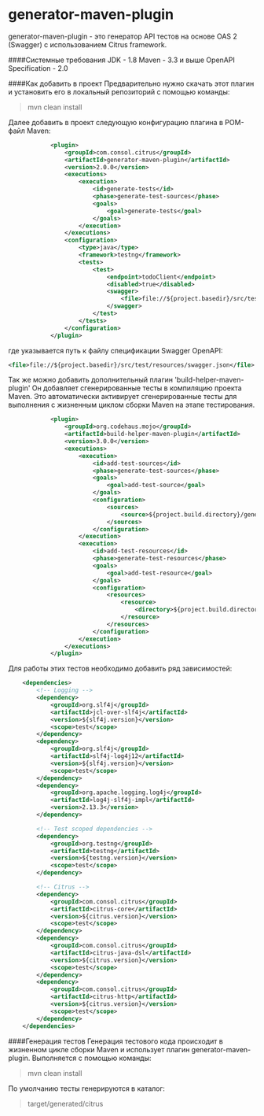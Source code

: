 # generator-maven-plugin

generator-maven-plugin - это генератор API тестов на основе OAS 2 (Swagger)
с использованием Citrus framework.

####Системные требования
JDK - 1.8
Maven - 3.3 и выше
OpenAPI Specification - 2.0

####Как добавить в проект
Предварительно нужно скачать этот плагин и установить его в локальный репозиторий с помощью команды:
>mvn clean install

Далее добавить в проект следующую конфигурацию плагина в POM-файл Maven:
```xml
            <plugin>
                <groupId>com.consol.citrus</groupId>
                <artifactId>generator-maven-plugin</artifactId>
                <version>2.0.0</version>
                <executions>
                    <execution>
                        <id>generate-tests</id>
                        <phase>generate-test-sources</phase>
                        <goals>
                            <goal>generate-tests</goal>
                        </goals>
                    </execution>
                </executions>
                <configuration>
                    <type>java</type>
                    <framework>testng</framework>
                    <tests>
                        <test>
                            <endpoint>todoClient</endpoint>
                            <disabled>true</disabled>
                            <swagger>
                                <file>file://${project.basedir}/src/test/resources/swagger.json</file>
                            </swagger>
                        </test>
                    </tests>
                </configuration>
            </plugin>
```
где указывается путь к файлу спецификации Swagger OpenAPI:
```xml
<file>file://${project.basedir}/src/test/resources/swagger.json</file>
```

Так же можно добавить дополнительный плагин 'build-helper-maven-plugin'
Он добавляет сгенерированные тесты в компиляцию проекта Maven. 
Это автоматически активирует сгенерированные тесты для выполнения с жизненным циклом сборки Maven на этапе тестирования.
```xml
            <plugin>
                <groupId>org.codehaus.mojo</groupId>
                <artifactId>build-helper-maven-plugin</artifactId>
                <version>3.0.0</version>
                <executions>
                    <execution>
                        <id>add-test-sources</id>
                        <phase>generate-test-sources</phase>
                        <goals>
                            <goal>add-test-source</goal>
                        </goals>
                        <configuration>
                            <sources>
                                <source>${project.build.directory}/generated/citrus/java</source>
                            </sources>
                        </configuration>
                    </execution>
                    <execution>
                        <id>add-test-resources</id>
                        <phase>generate-test-resources</phase>
                        <goals>
                            <goal>add-test-resource</goal>
                        </goals>
                        <configuration>
                            <resources>
                                <resource>
                                    <directory>${project.build.directory}/generated/citrus/resources</directory>
                                </resource>
                            </resources>
                        </configuration>
                    </execution>
                </executions>
            </plugin>
```
Для работы этих тестов необходимо добавить ряд зависимостей:
```xml
    <dependencies>
        <!-- Logging -->
        <dependency>
            <groupId>org.slf4j</groupId>
            <artifactId>jcl-over-slf4j</artifactId>
            <version>${slf4j.version}</version>
            <scope>test</scope>
        </dependency>
        <dependency>
            <groupId>org.slf4j</groupId>
            <artifactId>slf4j-log4j12</artifactId>
            <version>${slf4j.version}</version>
            <scope>test</scope>
        </dependency>
        <dependency>
            <groupId>org.apache.logging.log4j</groupId>
            <artifactId>log4j-slf4j-impl</artifactId>
            <version>2.13.3</version>
        </dependency>

        <!-- Test scoped dependencies -->
        <dependency>
            <groupId>org.testng</groupId>
            <artifactId>testng</artifactId>
            <version>${testng.version}</version>
            <scope>test</scope>
        </dependency>

        <!-- Citrus -->
        <dependency>
            <groupId>com.consol.citrus</groupId>
            <artifactId>citrus-core</artifactId>
            <version>${citrus.version}</version>
            <scope>test</scope>
        </dependency>
        <dependency>
            <groupId>com.consol.citrus</groupId>
            <artifactId>citrus-java-dsl</artifactId>
            <version>${citrus.version}</version>
            <scope>test</scope>
        </dependency>
        <dependency>
            <groupId>com.consol.citrus</groupId>
            <artifactId>citrus-http</artifactId>
            <version>${citrus.version}</version>
            <scope>test</scope>
        </dependency>
    </dependencies>
```

####Генерация тестов
Генерация тестового кода происходит в жизненном цикле сборки Maven и использует плагин generator-maven-plugin.
Выполняется с помощью команды:
>mvn clean install

По умолчанию тесты генерируются в каталог: 
>target/generated/citrus